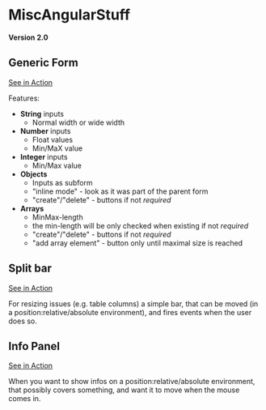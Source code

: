 # MiscAngularStuff

**Version 2.0**


## Generic Form

<a href="https://dogi-zz.github.io/misc.angular-stuff/?page=form" target="_blank">See in Action</a>

Features:

- **String** inputs
  - Normal width or wide width
- **Number** inputs
  - Float values
  - Min/MaX value
- **Integer** inputs
  - Min/Max value
- **Objects**
  - Inputs as subform
  - "inline mode" - look as it was part of the parent form
  - "create"/"delete" - buttons if not *required*
- **Arrays**
  - MinMax-length
  - the min-length will be only checked when existing if not *required*
  - "create"/"delete" - buttons if not *required*
  - "add array element" - button only until maximal size is reached


## Split bar

<a href="https://dogi-zz.github.io/misc.angular-stuff/?page=split_bar" target="_blank">See in Action</a>

For resizing issues (e.g. table columns) a simple bar, that can be moved (in a position:relative/absolute environment), and fires events when the user does so.

## Info Panel

<a href="https://dogi-zz.github.io/misc.angular-stuff/?page=split_bar" target="_blank">See in Action</a>

When you want to show infos on a position:relative/absolute environment, that possibly covers something, and want it to move when the mouse comes in.

